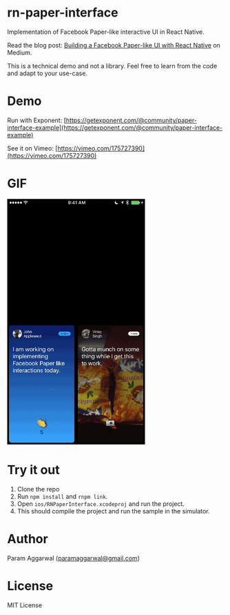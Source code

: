 # rn-paper-interface

Implementation of Facebook Paper-like interactive UI in React Native.

Read the blog post: [Building a Facebook Paper-like UI with React Native](https://medium.com/@paramaggarwal/building-a-facebook-paper-like-ui-with-react-native-4a753623d343#.1ou5i5ntm) on Medium.

This is a technical demo and not a library. Feel free to learn from the code and adapt to your use-case.

# Demo

Run with Exponent: [https://getexponent.com/@community/paper-interface-example](https://getexponent.com/@community/paper-interface-example)

See it on Vimeo: [https://vimeo.com/175727390](https://vimeo.com/175727390)

# GIF

![project demo](static/demo.gif)

# Try it out

1. Clone the repo
2. Run `npm install` and `rnpm link`.
3. Open `ios/RNPaperInterface.xcodeproj` and run the project.
4. This should compile the project and run the sample in the simulator.

# Author
Param Aggarwal (paramaggarwal@gmail.com)

# License
MIT License
